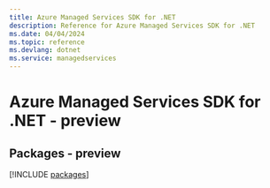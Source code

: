 ```yaml
---
title: Azure Managed Services SDK for .NET
description: Reference for Azure Managed Services SDK for .NET
ms.date: 04/04/2024
ms.topic: reference
ms.devlang: dotnet
ms.service: managedservices
---
```

# Azure Managed Services SDK for .NET - preview
## Packages - preview
[!INCLUDE [packages](managed-services-index.md)]